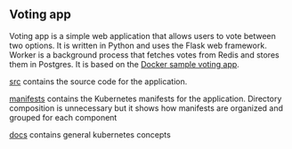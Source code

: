 ## Voting app

Voting app is a simple web application that allows users to vote between two options. It is written in Python and uses the Flask web framework. Worker is a background process that fetches votes from Redis and stores them in Postgres.
It is based on the [Docker sample voting app](https://github.com/dockersamples/example-voting-app). 

[src](src) contains the source code for the application.

[manifests](manifests) contains the Kubernetes manifests for the application. Directory composition is unnecessary but it shows how manifests are organized and grouped for each component

[docs](../docs) contains general kubernetes concepts